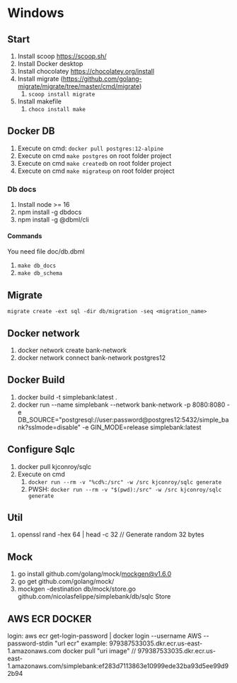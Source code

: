 # Windows

## Start

1. Install scoop  https://scoop.sh/
2. Install Docker desktop
3. Install chocolatey https://chocolatey.org/install
4. Install migrate (https://github.com/golang-migrate/migrate/tree/master/cmd/migrate)
   1. `scoop install migrate`
5. Install makefile
   1. `choco install make`

## Docker DB

1. Execute on cmd: `docker pull postgres:12-alpine`
2. Execute on cmd `make postgres` on root folder project
3. Execute on cmd `make createdb` on root folder project
4. Execute on cmd `make migrateup` on root folder project

### Db docs

1. Install node >= 16
2. npm install -g dbdocs
3. npm install -g @dbml/cli

#### Commands

You need file doc/db.dbml

1. `make db_docs`
2. `make db_schema`

## Migrate

```shell
migrate create -ext sql -dir db/migration -seq <migration_name>
```

## Docker network

1. docker network create bank-network
2. docker network connect bank-network postgres12

## Docker Build

1. docker build -t simplebank:latest .
2. docker run --name simplebank --network bank-network -p 8080:8080 -e DB_SOURCE="postgresql://user:password@postgres12:5432/simple_bank?sslmode=disable" -e  GIN_MODE=release  simplebank:latest

## Configure Sqlc

1. docker pull kjconroy/sqlc
2. Execute on cmd
   1. `docker run --rm -v "%cd%:/src" -w /src kjconroy/sqlc generate`
   2. PWSH: `docker run --rm -v "$(pwd):/src" -w /src kjconroy/sqlc generate`

## Util

1. openssl rand -hex 64 | head -c 32  // Generate random 32 bytes

## Mock

1. go install github.com/golang/mock/mockgen@v1.6.0
2. go get github.com/golang/mock/
3. mockgen -destination db/mock/store.go  github.com/nicolasfelippe/simplebank/db/sqlc Store

## AWS ECR DOCKER

login:
aws ecr get-login-password | docker login --username AWS --password-stdin "url ecr" example: 979387533035.dkr.ecr.us-east-1.amazonaws.com
docker pull "uri image" // 979387533035.dkr.ecr.us-east-1.amazonaws.com/simplebank:ef283d7113863e10999ede32ba93d5ee99d92b94
